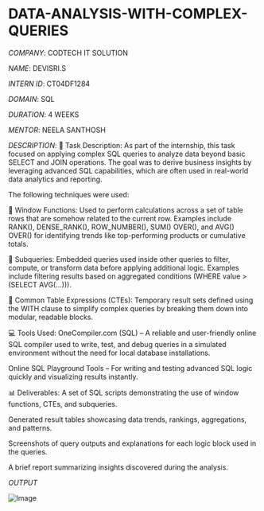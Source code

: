 # DATA-ANALYSIS-WITH-COMPLEX-QUERIES

*COMPANY*: CODTECH IT SOLUTION

*NAME*: DEVISRI.S

*INTERN ID*: CT04DF1284

*DOMAIN*: SQL

*DURATION*: 4 WEEKS

*MENTOR*: NEELA SANTHOSH

*DESCRIPTION*: 📝 Task Description:
As part of the internship, this task focused on applying complex SQL queries to analyze data beyond basic SELECT and JOIN operations. The goal was to derive business insights by leveraging advanced SQL capabilities, which are often used in real-world data analytics and reporting.

The following techniques were used:

🔹 Window Functions:
Used to perform calculations across a set of table rows that are somehow related to the current row. Examples include RANK(), DENSE_RANK(), ROW_NUMBER(), SUM() OVER(), and AVG() OVER() for identifying trends like top-performing products or cumulative totals.

🔹 Subqueries:
Embedded queries used inside other queries to filter, compute, or transform data before applying additional logic. Examples include filtering results based on aggregated conditions (WHERE value > (SELECT AVG(...))).

🔹 Common Table Expressions (CTEs):
Temporary result sets defined using the WITH clause to simplify complex queries by breaking them down into modular, readable blocks.

💻 Tools Used:
OneCompiler.com (SQL) – A reliable and user-friendly online SQL compiler used to write, test, and debug queries in a simulated environment without the need for local database installations.

Online SQL Playground Tools – For writing and testing advanced SQL logic quickly and visualizing results instantly.

📊 Deliverables:
A set of SQL scripts demonstrating the use of window functions, CTEs, and subqueries.

Generated result tables showcasing data trends, rankings, aggregations, and patterns.

Screenshots of query outputs and explanations for each logic block used in the queries.

A brief report summarizing insights discovered during the analysis.

*OUTPUT*

![Image](https://github.com/user-attachments/assets/ee18c1a8-8d82-4ac4-8082-f54597a1e583)
